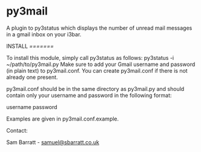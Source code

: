 py3mail
=======

A plugin to py3status which displays the number of unread mail messages in a gmail inbox on your i3bar.



INSTALL
*=======*

To install this module, simply call py3status as follows: py3status -i ~/path/to/py3mail.py
Make sure to add your Gmail username and password (in plain text) to py3mail.conf. You can create py3mail.conf if there is not already one present.

py3mail.conf should be in the same directory as py3mail.py and should contain only your username and password in the following format:

username
password

Examples are given in py3mail.conf.example.



Contact:

Sam Barratt - samuel@sbarratt.co.uk
